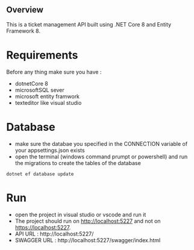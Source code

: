 ## Overview
This is a ticket management API built using .NET Core 8 and Entity Framework 8.

# Requirements
Before any thing make sure you have :

- dotnetCore 8
- microsoftSQL sever 
- microsoft entity framwork
- texteditor like visual studio

# Database
- make sure the databae you specified in the CONNECTION variable of your appsettings.json exists
- open the terminal (windows command prumpt or powershell) and run the migrations to create the tables of the database

`dotnet ef database update` 

# Run
- open the project in visual studio or vscode and run it
- The project should run on [http://localhost:5227](http://localhost:5227) and not on [https://localhost:5227](https://localhost:5227).
- API URL : http://localhost:5227/
- SWAGGER URL : http://localhost:5227/swagger/index.html
